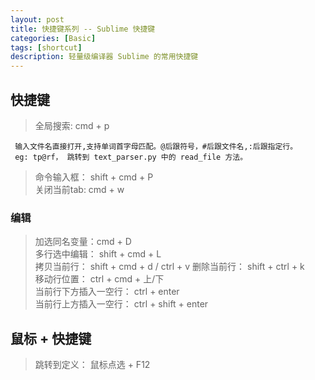 ```yaml
---
layout: post
title: 快捷键系列 -- Sublime 快捷键
categories: [Basic]
tags: [shortcut]
description: 轻量级编译器 Sublime 的常用快捷键
---
```

## 快捷键
> 全局搜索: cmd + p  
```
 输入文件名直接打开,支持单词首字母匹配。@后跟符号，#后跟文件名,:后跟指定行。  
 eg: tp@rf， 跳转到 text_parser.py 中的 read_file 方法。  
```
> 命令输入框： shift + cmd + P  
> 关闭当前tab: cmd + w

### 编辑
> 加选同名变量：cmd + D  
> 多行选中编辑： shift + cmd + L   
> 拷贝当前行： shift + cmd + d  / ctrl + v
> 删除当前行： shift + ctrl + k  
> 移动行位置： ctrl + cmd + 上/下   
> 当前行下方插入一空行： ctrl + enter  
> 当前行上方插入一空行： ctrl + shift + enter

## 鼠标 + 快捷键

> 跳转到定义： 鼠标点选 + F12